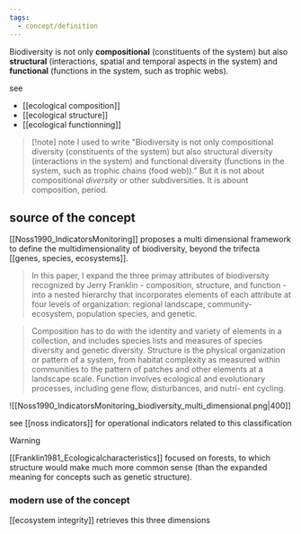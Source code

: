 ```yaml
---
tags:
  - concept/definition
---
```

Biodiversity is not only **compositional** (constituents of the system) but also **structural** (interactions, spatial and temporal aspects in the system) and **functional** (functions in the system, such as trophic webs).

see 
- [[ecological composition]]
- [[ecological structure]]
- [[ecological functionning]]

>[!note] note
> I used to write "Biodiversity is not only compositional diversity (constituents of the system) but also structural diversity (interactions in the system) and functional diversity (functions in the system, such as trophic chains (food web))." But it is not about compositional *diversity* or other subdiversities. It is abount composition, period.

## source of the concept
[[Noss1990_IndicatorsMonitoring]] proposes a multi dimensional framework to define the multidimensionality of biodiversity, beyond the trifecta [[genes, species, ecosystems]].

> In this paper, I expand the three primay attributes of biodiversity recognized by Jerry Franklin - composition, structure, and  function - into a nested hierarchy that incorporates elements of each attribute at four levels of organization: regional landscape, community-ecosystem, population species, and genetic.

> Composition has to do with the identity and variety of elements in a collection, and includes species lists and measures of species diversity and genetic diversity. 
> Structure is the physical organization or pattern of a system, from habitat complexity as measured within communities to the pattern of patches and other elements at a landscape scale. 
> Function involves ecological and evolutionary processes, including gene flow, disturbances, and nutri- ent cycling.

![[Noss1990_IndicatorsMonitoring_biodiversity_multi_dimensional.png|400]]

see [[noss indicators]] for operational indicators related to this classification
>[!warning] 
>[[Franklin1981_Ecologicalcharacteristics]] focused on forests, to which structure would make much more common sense (than the expanded meaning for concepts such as genetic structure).

### modern use of the concept
[[ecosystem integrity]] retrieves this three dimensions
